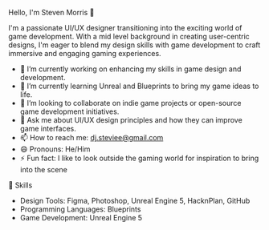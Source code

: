 Hello, I'm Steven Morris 👋

I'm a passionate UI/UX designer transitioning into the exciting world of game development. With a mid level  background in creating user-centric designs, I'm eager to blend my design skills with game development to craft immersive and engaging gaming experiences.

- 🔭 I’m currently working on enhancing my skills in game design and development.
- 🌱 I’m currently learning Unreal and Blueprints to bring my game ideas to life.
- 👯 I’m looking to collaborate on indie game projects or open-source game development initiatives.
- 💬 Ask me about UI/UX design principles and how they can improve game interfaces.
- 📫 How to reach me: dj.steviee@gmail.com
- 😄 Pronouns: He/Him
- ⚡ Fun fact: I like to look outside the gaming world for inspiration to bring into the scene

🚀 Skills

- Design Tools: Figma, Photoshop, Unreal Engine 5, HacknPlan, GitHub
- Programming Languages: Blueprints
- Game Development: Unreal Engine 5
